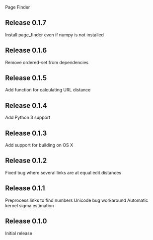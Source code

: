 Page Finder

Release 0.1.7
-------------

Install page_finder even if numpy is not installed

Release 0.1.6
-------------

Remove ordered-set from dependencies

Release 0.1.5
-------------

Add function for calculating URL distance

Release 0.1.4
-------------

Add Python 3 support

Release 0.1.3
-------------

Add support for building on OS X

Release 0.1.2
-------------

Fixed bug where several links are at equal edit distances

Release 0.1.1
-------------

Preprocess links to find numbers
Unicode bug workaround
Automatic kernel sigma estimation


Release 0.1.0
-------------

Initial release
